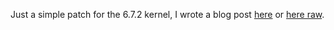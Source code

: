 Just a simple patch for the 6.7.2 kernel, I wrote a blog post [here](https://dmpk.xyz/blog/hp-envy-x360-sound-fix/) or [here raw](https://raw.githubusercontent.com/D00NIK/dominikpakula-xyz/b35df0738126432760bebf1b41d244d89639a2ed/content/blog/hp-envy-x360-sound-fix/index.md).
